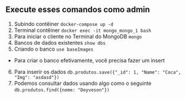 
## Execute esses comandos como admin 

1. Subindo contêiner `docker-compose up -d` 
2. Terminal contêiner `docker exec -it mongo_mongo_1 bash`
3. Para iniciar o cliente no Terminal do MongoDB `mongo`
4. Bancos de dados existentes `show dbs`
5. Criando o banco `use baseImages`
* Para criar o banco efetivamente, você precisa fazer um insert
6. Para inserir os dados `db.produtos.save({"_id": 1, "Name": "Coca", "Img": "asdasd"})`
7. Podemos consultar dados usando algo como o seguinte `db.produtos.find({nome: "Deyveson"})`
